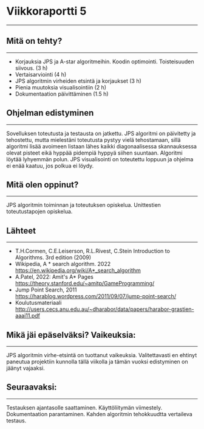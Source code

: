 # Viikkoraportti 5
----

## Mitä on tehty?
----

- Korjauksia JPS ja A-star algoritmeihin. Koodin optimointi. Toisteisuuden siivous. (3 h)
- Vertaisarviointi (4 h)
- JPS algoritmin virheiden etsintä ja korjaukset (3 h)
- Pienia muutoksia visualisointiin (2 h)
- Dokumentaation päivittäminen (1.5 h)

## Ohjelman edistyminen
----

Sovelluksen toteutusta ja testausta on jatkettu. JPS algoritmi on päivitetty ja tehostettu, mutta mielestäni toteutusta pystyy vielä tehostamaan, sillä algoritmi lisää avoimeen listaan lähes kaikki diagonaalisessa skannauksessa olevat pisteet eikä hyppää pidempiä hyppyä siihen suuntaan. Algoritmi löytää lyhyemmän polun. JPS visualisointi on toteutettu loppuun ja ohjelma ei enää kaatuu, jos polkua ei löydy.

## Mitä olen oppinut?
----

JPS algoritmin toiminnan ja toteutuksen opiskelua. Unittestien toteutustapojen opiskelua.

## Lähteet
----
- T.H.Cormen, C.E.Leiserson, R.L.Rivest, C.Stein Introduction to Algorithms. 3rd edition (2009)
- Wikipedia, A * search algorithm. 2022 https://en.wikipedia.org/wiki/A*_search_algorithm
- A.Patel, 2022: Amit's A* Pages https://theory.stanford.edu/~amitp/GameProgramming/
- Jump Point Search, 2011 https://harablog.wordpress.com/2011/09/07/jump-point-search/
- Koulutusmateriaali http://users.cecs.anu.edu.au/~dharabor/data/papers/harabor-grastien-aaai11.pdf

## Mikä jäi epäselväksi? Vaikeuksia:
----

JPS algoritmin virhe-etsintä on tuottanut vaikeuksia. Valitettavasti en ehtinyt paneutua projektiin kunnolla tällä viikolla ja tämän vuoksi edistyminen on jäänyt vajaaksi.


## Seuraavaksi:
----

Testauksen ajantasolle saattaminen. Käyttöliitymän viimestely. Dokumentaation parantaminen. Kahden algoritmin tehokkuudtta vertaileva testaus.

